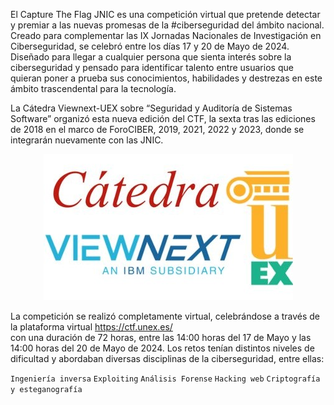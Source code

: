 El Capture The Flag JNIC es una competición virtual que pretende detectar y premiar a las nuevas promesas de la #ciberseguridad del ámbito nacional. Creado para complementar las IX Jornadas Nacionales de Investigación en Ciberseguridad, se celebró entre los días 17 y 20 de Mayo de 2024. Diseñado para llegar a cualquier persona que sienta interés sobre la ciberseguridad y pensado para identificar talento entre usuarios que quieran poner a prueba sus conocimientos, habilidades y destrezas en este ámbito trascendental para la tecnología.

La Cátedra Viewnext-UEX sobre “Seguridad y Auditoría de Sistemas Software” organizó esta nueva edición del CTF, la sexta tras las ediciones de 2018 en el marco de ForoCIBER, 2019, 2021, 2022 y 2023, donde se integrarán nuevamente con las JNIC.

<p align="center"> <img src="../img/CatedraViewnext-UEX.jpg" /> </p>

La competición se realizó completamente virtual, celebrándose a través de la plataforma virtual https://ctf.unex.es/ <br> con una duración de 72 horas, entre las 14:00 horas del 17 de Mayo y las 14:00 horas del 20 de Mayo de 2024.
Los retos tenían distintos niveles de dificultad y abordaban diversas disciplinas de la ciberseguridad, entre ellas:

```Ingeniería inversa```
```Exploiting```
```Análisis Forense```
```Hacking web```
```Criptografía y esteganografía```


